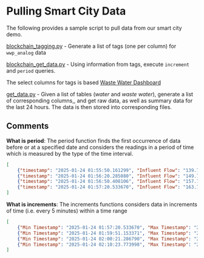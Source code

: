 # Pulling Smart City Data

The following provides a sample script to pull data from our smart city demo. 

[blockchain_tagging.py](blockchain_tagging.py) - Generate a list of tags (one per column) for `wwp_analog` data

[blockchain_get_data.py](blockchain_get_data.py) - Using information from tags, execute `increment` and `period` 
queries.

The select columns for tags is based <a href="http://23.239.12.151:3100/d/ads1vwji3bvnkd/overview?orgId=1&refresh=5m" targer="_blanl">Waste Water Dashboard</a>

[get_data.py](get_data.py) - Given a list of tables (_water_ and _waste water_), generate a list of corresponding columns,,
and get raw data, as well as summary data for the last 24 hours. The data is then stored into corresponding files. 


## Comments
**What is period**: The period function finds the first occurrence of data before or at a specified date and considers 
the readings in a period of time which is measured by the type of the time interval. 

```json
[
	{"timestamp": "2025-01-24 01:55:50.161299", "Influent Flow": "139.775", "Total Influent Flow - Today": "0.16999722", "Total Influent Flow - Yesterday": "0.22298019", "UV Filter #1": -57, "UV Filter #2": 16, "Tank A": "0.69", "Tank B": "6.18", "Blower #1": "IDLE", "Blower #2": "IDLE", "Blower #3": "Running", "Blower #4": "Running", "Speed #1": 0, "Speed #2": 0, "Speed #3": 60, "Speed #4": 24},
	{"timestamp": "2025-01-24 01:56:20.285080", "Influent Flow": "149.75833", "Total Influent Flow - Today": "0.17007045", "Total Influent Flow - Yesterday": "0.22298019", "UV Filter #1": -57, "UV Filter #2": 16, "Tank A": "0.7", "Tank B": "6.2", "Blower #1": "IDLE", "Blower #2": "IDLE", "Blower #3": "Running", "Blower #4": "Running", "Speed #1": 0, "Speed #2": 0, "Speed #3": 60, "Speed #4": 24},
	{"timestamp": "2025-01-24 01:56:50.408106", "Influent Flow": "157.745", "Total Influent Flow - Today": "0.17014368", "Total Influent Flow - Yesterday": "0.22298019", "UV Filter #1": -57, "UV Filter #2": 16, "Tank A": "0.7", "Tank B": "6.19", "Blower #1": "IDLE", "Blower #2": "IDLE", "Blower #3": "Running", "Blower #4": "Running", "Speed #1": 0, "Speed #2": 0, "Speed #3": 60, "Speed #4": 24},
	{"timestamp": "2025-01-24 01:57:20.533670", "Influent Flow": "163.735", "Total Influent Flow - Today": "0.1702254", "Total Influent Flow - Yesterday": "0.22298019", "UV Filter #1": -57, "UV Filter #2": 16, "Tank A": "0.7", "Tank B": "6.24", "Blower #1": "IDLE", "Blower #2": "IDLE", "Blower #3": "Running", "Blower #4": "Running", "Speed #1": 0, "Speed #2": 0, "Speed #3": 60, "Speed #4": 24}
]
```

**What is increments**: The increments functions considers data in increments of time (i.e. every 5 minutes) within a 
time range
```json
[
	{"Min Timestamp": "2025-01-24 01:57:20.533670", "Max Timestamp": "2025-01-24 01:59:21.031060", "MIN - Influent Flow": 0.223, "AVG - Influent Flow": 0.223, "MAX - Influent Flow": 0.223, "MIN - Total Influent Flow - Today": 0.17, "AVG - Total Influent Flow - Today": 0.17, "MAX - Total Influent Flow - Today": 0.171, "MIN - Total Influent Flow - Yesterday": 0.223, "AVG - Total Influent Flow - Yesterday": 0.223, "MAX - Total Influent Flow - Yesterday": 0.223, "MIN - UV Filter #1": -57.0, "AVG - UV Filter #1": -57.0, "MAX - UV Filter #1": -57.0, "MIN - UV Filter #2": 16.0, "AVG - UV Filter #2": 16.0, "MAX - UV Filter #2": 16.0, "MIN - Tank A": 0.64, "AVG - Tank A": 0.674, "MAX - Tank A": 0.7, "MIN - Tank B": 6.08, "AVG - Tank B": 6.144, "MAX - Tank B": 6.24, "Blower #1": "IDLE", "Blower #2": "IDLE", "Blower #3": "Running", "Blower #4": "Running", "MIN - Speed #1": 0.0, "AVG - Speed #1": 0.0, "MAX - Speed #1": 0.0, "MIN - Speed #2": 0.0, "AVG - Speed #2": 0.0, "MAX - Speed #2": 0.0, "MIN - Speed #3": 60.0, "AVG - Speed #3": 60.0, "MAX - Speed #3": 60.0, "MIN - Speed #4": 24.0, "AVG - Speed #4": 24.0, "MAX - Speed #4": 24.0},
	{"Min Timestamp": "2025-01-24 01:59:51.153371", "Max Timestamp": "2025-01-24 01:59:51.153371", "MIN - Influent Flow": 0.223, "AVG - Influent Flow": 0.223, "MAX - Influent Flow": 0.223, "MIN - Total Influent Flow - Today": 0.171, "AVG - Total Influent Flow - Today": 0.171, "MAX - Total Influent Flow - Today": 0.171, "MIN - Total Influent Flow - Yesterday": 0.223, "AVG - Total Influent Flow - Yesterday": 0.223, "MAX - Total Influent Flow - Yesterday": 0.223, "MIN - UV Filter #1": -57.0, "AVG - UV Filter #1": -57.0, "MAX - UV Filter #1": -57.0, "MIN - UV Filter #2": 16.0, "AVG - UV Filter #2": 16.0, "MAX - UV Filter #2": 16.0, "MIN - Tank A": 0.7, "AVG - Tank A": 0.7, "MAX - Tank A": 0.7, "MIN - Tank B": 6.12, "AVG - Tank B": 6.12, "MAX - Tank B": 6.12, "Blower #1": "IDLE", "Blower #2": "IDLE", "Blower #3": "Running", "Blower #4": "Standby", "MIN - Speed #1": 0.0, "AVG - Speed #1": 0.0, "MAX - Speed #1": 0.0, "MIN - Speed #2": 0.0, "AVG - Speed #2": 0.0, "MAX - Speed #2": 0.0, "MIN - Speed #3": 60.0, "AVG - Speed #3": 60.0, "MAX - Speed #3": 60.0, "MIN - Speed #4": 0.0, "AVG - Speed #4": 0.0, "MAX - Speed #4": 0.0},
	{"Min Timestamp": "2025-01-24 02:00:21.286790", "Max Timestamp": "2025-01-24 02:09:53.651068", "MIN - Influent Flow": 0.223, "AVG - Influent Flow": 0.223, "MAX - Influent Flow": 0.223, "MIN - Total Influent Flow - Today": 0.171, "AVG - Total Influent Flow - Today": 0.172, "MAX - Total Influent Flow - Today": 0.173, "MIN - Total Influent Flow - Yesterday": 0.223, "AVG - Total Influent Flow - Yesterday": 0.223, "MAX - Total Influent Flow - Yesterday": 0.223, "MIN - UV Filter #1": -57.0, "AVG - UV Filter #1": -57.0, "MAX - UV Filter #1": -57.0, "MIN - UV Filter #2": 16.0, "AVG - UV Filter #2": 16.0, "MAX - UV Filter #2": 16.0, "MIN - Tank A": 0.37, "AVG - Tank A": 0.451, "MAX - Tank A": 0.65, "MIN - Tank B": 5.46, "AVG - Tank B": 5.803, "MAX - Tank B": 6.13, "Blower #1": "IDLE", "Blower #2": "IDLE", "Blower #3": "Running", "Blower #4": "Standby", "MIN - Speed #1": 0.0, "AVG - Speed #1": 0.0, "MAX - Speed #1": 0.0, "MIN - Speed #2": 0.0, "AVG - Speed #2": 0.0, "MAX - Speed #2": 0.0, "MIN - Speed #3": 53.0, "AVG - Speed #3": 56.65, "MAX - Speed #3": 60.0, "MIN - Speed #4": 0.0, "AVG - Speed #4": 0.0, "MAX - Speed #4": 0.0},
	{"Min Timestamp": "2025-01-24 02:10:23.773998", "Max Timestamp": "2025-01-24 02:19:56.129585", "MIN - Influent Flow": 0.223, "AVG - Influent Flow": 0.223, "MAX - Influent Flow": 0.223, "MIN - Total Influent Flow - Today": 0.173, "AVG - Total Influent Flow - Today": 0.174, "MAX - Total Influent Flow - Today": 0.174, "MIN - Total Influent Flow - Yesterday": 0.223, "AVG - Total Influent Flow - Yesterday": 0.223, "MAX - Total Influent Flow - Yesterday": 0.223, "MIN - UV Filter #1": -57.0, "AVG - UV Filter #1": -57.0, "MAX - UV Filter #1": -57.0, "MIN - UV Filter #2": 16.0, "AVG - UV Filter #2": 16.0, "MAX - UV Filter #2": 16.0, "MIN - Tank A": 0.35, "AVG - Tank A": 0.37, "MAX - Tank A": 0.39, "MIN - Tank B": 4.72, "AVG - Tank B": 5.079, "MAX - Tank B": 5.44, "Blower #1": "IDLE", "Blower #2": "IDLE", "Blower #3": "Running", "Blower #4": "Standby", "MIN - Speed #1": 0.0, "AVG - Speed #1": 0.0, "MAX - Speed #1": 0.0, "MIN - Speed #2": 0.0, "AVG - Speed #2": 0.0, "MAX - Speed #2": 0.0, "MIN - Speed #3": 47.0, "AVG - Speed #3": 50.0, "MAX - Speed #3": 53.0, "MIN - Speed #4": 0.0, "AVG - Speed #4": 0.0, "MAX - Speed #4": 0.0}
]
```
